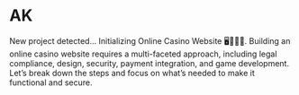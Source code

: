# AK
New project detected... Initializing Online Casino Website 🖥️🧑‍💻🌐.  Building an online casino website requires a multi-faceted approach, including legal compliance, design, security, payment integration, and game development. Let’s break down the steps and focus on what’s needed to make it functional and secure.
